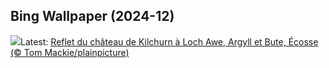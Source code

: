 ## Bing Wallpaper (2024-12)
![](https://www.bing.com/th?id=OHR.KilchurnAutumn_FR-CA4166920204_UHD.jpg&w=1000)Latest: [Reflet du château de Kilchurn à Loch Awe, Argyll et Bute, Écosse (© Tom Mackie/plainpicture)](https://www.bing.com/th?id=OHR.KilchurnAutumn_FR-CA4166920204_UHD.jpg)